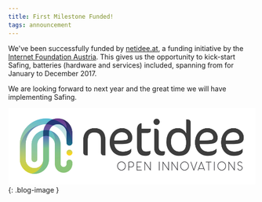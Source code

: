 ```yaml
---
title: First Milestone Funded!
tags: announcement
---
```

We've been successfully funded by [netidee.at](https://www.netidee.at/), a funding initiative by the [Internet Foundation Austria](https://www.nic.at/ipa/).
This gives us the opportunity to kick-start Safing, batteries (hardware and services) included, spanning from for January to December 2017.

We are looking forward to next year and the great time we will have implementing Safing.

![Netidee Logo](/assets/img/external-logos/netidee.png){: .blog-image }
